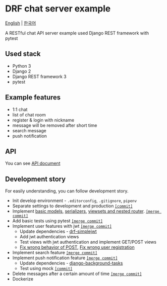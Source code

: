 # DRF chat server example

[English](./README.md) | [한국어](./README_kr.md)

A RESTful chat API server example used Django REST framework with pytest

## Used stack

* Python 3
* Django 2
* Django REST framework 3
* pytest

## Example features

* 1:1 chat
* list of chat room
* register & login with nickname
* message will be removed after short time
* search message
* push notification

## API

You can see [API document](./API-spec.md)

## Development story

For easily understanding, you can follow development story.

* Init develop environment - `.editorconfig`, `.gitignore`, `pipenv`
* Separate settings to development and production [`[commit]`](https://github.com/JungWinter/drf-chat-server-example/commit/f387088a6a599598ee2d14ad6f59af11bdce1f75)
* Implement [basic models](https://github.com/JungWinter/drf-chat-server-example/commit/af46c666ed6fce40ab128937ed116ce5a10a8f88), [serializers](https://github.com/JungWinter/drf-chat-server-example/commit/3085e11257c6f958903f03c33c1a0d3cf14fa95d), [viewsets and nested router](https://github.com/JungWinter/drf-chat-server-example/commit/3ec6ecf0ab497ba65080f512b6822a213c81406b). [`[merge commit]`](https://github.com/JungWinter/drf-chat-server-example/commit/ff53905425005d0289f0de3eaf5df921f8a869bd)
* Add basic tests using pytest [`[merge commit]`](https://github.com/JungWinter/drf-chat-server-example/commit/49802b51c022e4fc3088a5c8ef8afb6c7924cced)
* Implement user features with jwt [`[merge commit]`](https://github.com/JungWinter/drf-chat-server-example/commit/dacfdadfb7894851b2043163c97d03c2b5985014)
  * Update dependencies - [drf-simplejwt](https://github.com/davesque/django-rest-framework-simplejwt)
  * Add jwt authentication views
  * Test views with jwt authentication and implement GET/POST views
  * [Fix wrong behavior of POST](https://github.com/JungWinter/drf-chat-server-example/commit/76fe710f6e00f0ccdc35aa0f0dceb72c2fd42e42), [Fix wrong user registration](https://github.com/JungWinter/drf-chat-server-example/commit/80be9e75cd37abca1199681c4b8f673602761653)
* Implement search feature [`[merge commit]`](https://github.com/JungWinter/drf-chat-server-example/commit/ff56c2cb33a2ab32218e08521542d4b07e75ead6)
* Implement push notification feature [`[merge commit]`](https://github.com/JungWinter/drf-chat-server-example/commit/543fd812c697d594559bd81b5130edf299958723)
  * Update dependencies - [django-background-tasks](https://github.com/arteria/django-background-tasks)
  * Test using mock [`[commit]`](https://github.com/JungWinter/drf-chat-server-example/commit/69e3e3d2ece060ecef0b7fbc4bdee487f68ca42d)
* Delete messages after a certain amount of time [`[merge commit]`](https://github.com/JungWinter/drf-chat-server-example/commit/2bcd664cb48c282eda1b15df2a8beba65ba2f157)
* Dockerize
